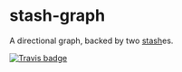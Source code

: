 stash-graph
===========

A directional graph, backed by two [stash][]es.

[![Travis badge](https://travis-ci.org/jmcomets/stash-graph-rs.svg?branch=master)](https://travis-ci.org/jmcomets/stash-graph-rs)

[stash]: https://github.com/Stebalien/stash-rs
